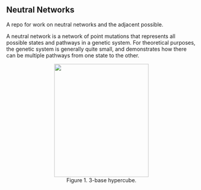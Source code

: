 ## Neutral Networks

A repo for work on neutral networks and the adjacent possible.  

A neutral network is a network of point mutations that represents all possible states and pathways in a genetic system. For theoretical purposes, the genetic system is generally quite small, and demonstrates how there can be multiple pathways from one state to the other.  

<p align="center">
  <img width="250" height="300" src="https://user-images.githubusercontent.com/38323286/56075352-cd20f200-5d86-11e9-80dc-4a3f98f601fc.png"><BR>
  Figure 1. 3-base hypercube.
</p>
